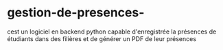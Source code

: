 # gestion-de-presences-
cest un logiciel en backend python capable d'enregistrée la présences de étudiants dans des filières et de générer un PDF de leur présences
